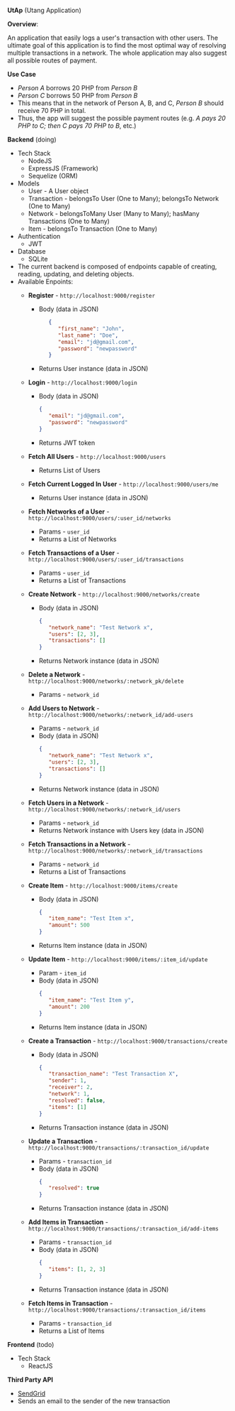 **UtAp** (Utang Application)

**Overview**:

An application that easily logs a user's transaction with other users. The ultimate goal of this application is to find the most optimal way of resolving multiple transactions in a network. The whole application may also suggest all possible routes of payment.

**Use Case**
- *Person A* borrows 20 PHP from *Person B*
- *Person C* borrows 50 PHP from *Person B*
- This means that in the network of Person A, B, and C, *Person B* should receive 70 PHP in total.
- Thus, the app will suggest the possible payment routes (e.g. *A pays 20 PHP to C; then C pays 70 PHP to B*, etc.)

**Backend** (doing)
- Tech Stack
   - NodeJS
   - ExpressJS (Framework)
   - Sequelize (ORM)
- Models
   - User - A User object
   - Transaction - belongsTo User (One to Many); belongsTo Network (One to Many)
   - Network - belongsToMany User (Many to Many); hasMany Transactions (One to Many)
   - Item - belongsTo Transaction (One to Many)
- Authentication
   - JWT
- Database
   - SQLite
- The current backend is composed of endpoints capable of creating, reading, updating, and deleting objects.
- Available Enpoints:
   - **Register** - `http://localhost:9000/register`
      - Body (data in JSON)
         ```json
            {
               "first_name": "John",
               "last_name": "Doe",
               "email": "jd@gmail.com",
               "password": "newpassword"
            }
         ```
      - Returns User instance (data in JSON)
   - **Login** - `http://localhost:9000/login`
      - Body (data in JSON)
         ```json
         {
            "email": "jd@gmail.com",
            "password": "newpassword"
         }
         ```
      - Returns JWT token
   - **Fetch All Users** - `http://localhost:9000/users`
      - Returns List of Users
   - **Fetch Current Logged In User** - `http://localhost:9000/users/me`
      - Returns User instance (data in JSON)
   - **Fetch Networks of a User** - `http://localhost:9000/users/:user_id/networks`
      - Params - `user_id`
      - Returns a List of Networks
   - **Fetch Transactions of a User** - `http://localhost:9000/users/:user_id/transactions`
      - Params - `user_id`
      - Returns a List of Transactions
   - **Create Network** - `http://localhost:9000/networks/create`
      - Body (data in JSON)
         ```json
         {
            "network_name": "Test Network x",
            "users": [2, 3],
            "transactions": []
         }
         ```
      - Returns Network instance (data in JSON)
   - **Delete a Network** - `http://localhost:9000/networks/:network_pk/delete`
      - Params - `network_id`
   - **Add Users to Network** - `http://localhost:9000/networks/:network_id/add-users`
      - Params - `network_id`
      - Body (data in JSON)
         ```json
         {
            "network_name": "Test Network x",
            "users": [2, 3],
            "transactions": []
         }
         ```
      - Returns Network instance (data in JSON)
   - **Fetch Users in a Network** - `http://localhost:9000/networks/:network_id/users`
      - Params - `network_id`
      - Returns Network instance with Users key (data in JSON)
   - **Fetch Transactions in a Network** - `http://localhost:9000/networks/:network_id/transactions`
      - Params - `network_id`
      - Returns a List of Transactions
   - **Create Item** - `http://localhost:9000/items/create`
      - Body (data in JSON)
         ```json
         {
            "item_name": "Test Item x",
            "amount": 500
         }
         ```
      - Returns Item instance (data in JSON)
   - **Update Item** - `http://localhost:9000/items/:item_id/update`
      - Param - `item_id`
      - Body (data in JSON)
         ```json
         {
            "item_name": "Test Item y",
            "amount": 200
         }
         ```
      - Returns Item instance (data in JSON)
   - **Create a Transaction** - `http://localhost:9000/transactions/create`
      - Body (data in JSON)
         ```json
         {
            "transaction_name": "Test Transaction X",
            "sender": 1,
            "receiver": 2,
            "network": 1,
            "resolved": false,
            "items": [1]
         }
         ```
      - Returns Transaction instance (data in JSON)

   - **Update a Transaction** - `http://localhost:9000/transactions/:transaction_id/update`
      - Params - `transaction_id`
      - Body (data in JSON)
         ```json
         {
            "resolved": true
         }
         ```
      - Returns Transaction instance (data in JSON)
   - **Add Items in Transaction** - `http://localhost:9000/transactions/:transaction_id/add-items`
      - Params - `transaction_id`
      - Body (data in JSON)
         ```json
         {
            "items": [1, 2, 3]
         }
         ```
      - Returns Transaction instance (data in JSON)
   - **Fetch Items in Transaction** - `http://localhost:9000/transactions/:transaction_id/items`
      - Params - `transaction_id`
      - Returns a List of Items

**Frontend** (todo)
- Tech Stack
   - ReactJS

**Third Party API**
- [SendGrid](https://github.com/sendgrid/sendgrid-nodejs/tree/main/packages/mail)
- Sends an email to the sender of the new transaction
